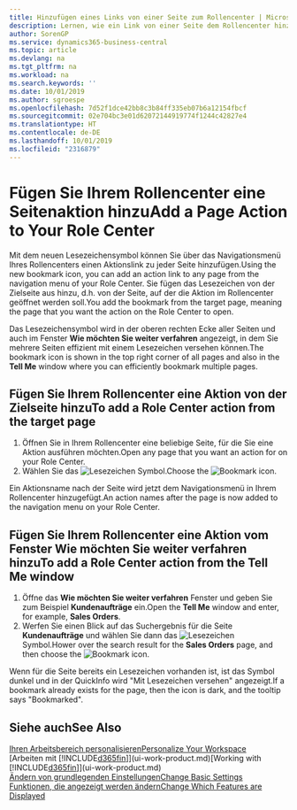 ```yaml
---
title: Hinzufügen eines Links von einer Seite zum Rollencenter | Microsoft Docs
description: Lernen, wie ein Link von einer Seite dem Rollencenter hinzugefügt wird.
author: SorenGP
ms.service: dynamics365-business-central
ms.topic: article
ms.devlang: na
ms.tgt_pltfrm: na
ms.workload: na
ms.search.keywords: ''
ms.date: 10/01/2019
ms.author: sgroespe
ms.openlocfilehash: 7d52f1dce42bb8c3b84ff335eb07b6a12154fbcf
ms.sourcegitcommit: 02e704bc3e01d62072144919774f1244c42827e4
ms.translationtype: HT
ms.contentlocale: de-DE
ms.lasthandoff: 10/01/2019
ms.locfileid: "2316879"
---
```

# <a name="add-a-page-action-to-your-role-center"></a><span data-ttu-id="8f29b-103">Fügen Sie Ihrem Rollencenter eine Seitenaktion hinzu</span><span class="sxs-lookup"><span data-stu-id="8f29b-103">Add a Page Action to Your Role Center</span></span>
<span data-ttu-id="8f29b-104">Mit dem neuen Lesezeichensymbol können Sie über das Navigationsmenü Ihres Rollencenters einen Aktionslink zu jeder Seite hinzufügen.</span><span class="sxs-lookup"><span data-stu-id="8f29b-104">Using the new bookmark icon, you can add an action link to any page from the navigation menu of your Role Center.</span></span> <span data-ttu-id="8f29b-105">Sie fügen das Lesezeichen von der Zielseite aus hinzu, d.h. von der Seite, auf der die Aktion im Rollencenter geöffnet werden soll.</span><span class="sxs-lookup"><span data-stu-id="8f29b-105">You add the bookmark from the target page, meaning the page that you want the action on the Role Center to open.</span></span>

<span data-ttu-id="8f29b-106">Das Lesezeichensymbol wird in der oberen rechten Ecke aller Seiten und auch im Fenster **Wie möchten Sie weiter verfahren** angezeigt, in dem Sie mehrere Seiten effizient mit einem Lesezeichen versehen können.</span><span class="sxs-lookup"><span data-stu-id="8f29b-106">The bookmark icon is shown in the top right corner of all pages and also in the **Tell Me** window where you can efficiently bookmark multiple pages.</span></span>

## <a name="to-add-a-role-center-action-from-the-target-page"></a><span data-ttu-id="8f29b-107">Fügen Sie Ihrem Rollencenter eine Aktion von der Zielseite hinzu</span><span class="sxs-lookup"><span data-stu-id="8f29b-107">To add a Role Center action from the target page</span></span>
1. <span data-ttu-id="8f29b-108">Öffnen Sie in Ihrem Rollencenter eine beliebige Seite, für die Sie eine Aktion ausführen möchten.</span><span class="sxs-lookup"><span data-stu-id="8f29b-108">Open any page that you want an action for on your Role Center.</span></span>
2. <span data-ttu-id="8f29b-109">Wählen Sie das ![Lesezeichen](media/ui_bookmark_icon.png "Lesezeichen") Symbol.</span><span class="sxs-lookup"><span data-stu-id="8f29b-109">Choose the ![Bookmark](media/ui_bookmark_icon.png "Bookmark") icon.</span></span>

<span data-ttu-id="8f29b-110">Ein Aktionsname nach der Seite wird jetzt dem Navigationsmenü in Ihrem Rollencenter hinzugefügt.</span><span class="sxs-lookup"><span data-stu-id="8f29b-110">An action names after the page is now added to the navigation menu on your Role Center.</span></span>

## <a name="to-add-a-role-center-action-from-the-tell-me-window"></a><span data-ttu-id="8f29b-111">Fügen Sie Ihrem Rollencenter eine Aktion vom Fenster Wie möchten Sie weiter verfahren hinzu</span><span class="sxs-lookup"><span data-stu-id="8f29b-111">To add a Role Center action from the Tell Me window</span></span>
1. <span data-ttu-id="8f29b-112">Öffne das **Wie möchten Sie weiter verfahren** Fenster und geben Sie zum Beispiel **Kundenaufträge** ein.</span><span class="sxs-lookup"><span data-stu-id="8f29b-112">Open the **Tell Me** window and enter, for example, **Sales Orders**.</span></span>
2. <span data-ttu-id="8f29b-113">Werfen Sie einen Blick auf das Suchergebnis für die Seite **Kundenaufträge** und wählen Sie dann das ![Lesezeichen](media/ui_bookmark_icon.png "Lesezeichen") Symbol.</span><span class="sxs-lookup"><span data-stu-id="8f29b-113">Hower over the search result for the **Sales Orders** page, and then choose the ![Bookmark](media/ui_bookmark_icon.png "Bookmark") icon.</span></span>

<span data-ttu-id="8f29b-114">Wenn für die Seite bereits ein Lesezeichen vorhanden ist, ist das Symbol dunkel und in der QuickInfo wird "Mit Lesezeichen versehen" angezeigt.</span><span class="sxs-lookup"><span data-stu-id="8f29b-114">If a bookmark already exists for the page, then the icon is dark, and the tooltip says "Bookmarked".</span></span>

## <a name="see-also"></a><span data-ttu-id="8f29b-115">Siehe auch</span><span class="sxs-lookup"><span data-stu-id="8f29b-115">See Also</span></span>
[<span data-ttu-id="8f29b-116">Ihren Arbeitsbereich personalisieren</span><span class="sxs-lookup"><span data-stu-id="8f29b-116">Personalize Your Workspace</span></span>](ui-personalization-user.md)  
<span data-ttu-id="8f29b-117">[Arbeiten mit [!INCLUDE[d365fin](includes/d365fin_md.md)]](ui-work-product.md)</span><span class="sxs-lookup"><span data-stu-id="8f29b-117">[Working with [!INCLUDE[d365fin](includes/d365fin_md.md)]](ui-work-product.md)</span></span>  
[<span data-ttu-id="8f29b-118">Ändern von grundlegenden Einstellungen</span><span class="sxs-lookup"><span data-stu-id="8f29b-118">Change Basic Settings</span></span>](ui-change-basic-settings.md)  
[<span data-ttu-id="8f29b-119">Funktionen, die angezeigt werden ändern</span><span class="sxs-lookup"><span data-stu-id="8f29b-119">Change Which Features are Displayed</span></span>](ui-experiences.md)  
